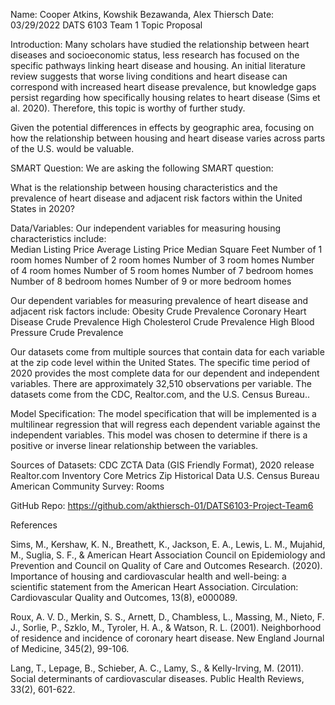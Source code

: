 Name: Cooper Atkins, Kowshik Bezawanda, Alex Thiersch
Date: 03/29/2022
DATS 6103
Team 1
Topic Proposal

Introduction:
Many scholars have studied the relationship between heart diseases and socioeconomic status, less research has focused on the specific pathways linking heart disease and housing. An initial literature review suggests that worse living conditions and heart disease can correspond with increased heart disease prevalence, but knowledge gaps persist regarding how specifically housing relates to heart disease (Sims et al. 2020). Therefore, this topic is worthy of further study.

Given the potential differences in effects by geographic area, focusing on how the relationship between housing and heart disease varies across parts of the U.S. would be valuable. 

SMART Question:
We are asking the following SMART question:

What is the relationship between housing characteristics and the prevalence of heart disease and adjacent risk factors within the United States in 2020?

Data/Variables:
Our independent variables for measuring housing characteristics include:   
Median Listing Price 
Average Listing Price
Median Square Feet 
Number of 1 room homes
Number of 2 room homes 
Number of 3 room homes 
Number of 4 room homes 
Number of 5 room homes 
Number of 7 bedroom homes 
Number of 8 bedroom homes 
Number of 9 or more bedroom homes




Our dependent variables for measuring prevalence of heart disease and adjacent risk factors include:
Obesity Crude Prevalence
Coronary Heart Disease Crude Prevalence 
High Cholesterol Crude Prevalence
High Blood Pressure Crude Prevalence

Our datasets come from multiple sources that contain data for each variable at the zip code level within the United States. The specific time period of 2020 provides the most complete data for our dependent and independent variables. There are approximately 32,510 observations per variable. The datasets come from the CDC, Realtor.com, and the U.S. Census Bureau.. 

Model Specification:
The model specification that will be implemented is a multilinear regression that will regress each dependent variable against the independent variables. This model was chosen to determine if there is a positive or inverse linear relationship between the variables. 

Sources of Datasets:
CDC ZCTA Data (GIS Friendly Format), 2020 release
Realtor.com Inventory Core Metrics Zip Historical Data
U.S. Census Bureau American Community Survey: Rooms

GitHub Repo: https://github.com/akthiersch-01/DATS6103-Project-Team6

References

Sims, M., Kershaw, K. N., Breathett, K., Jackson, E. A., Lewis, L. M., Mujahid, M., Suglia, S. F.,  & American Heart Association Council on Epidemiology and Prevention and Council on Quality of Care and Outcomes Research. (2020). Importance of housing and cardiovascular health and well-being: a scientific statement from the American Heart Association. Circulation: Cardiovascular Quality and Outcomes, 13(8), e000089.

Roux, A. V. D., Merkin, S. S., Arnett, D., Chambless, L., Massing, M., Nieto, F. J., Sorlie, P., Szklo, M., Tyroler, H. A., & Watson, R. L. (2001). Neighborhood of residence and incidence of coronary heart disease. New England Journal of Medicine, 345(2), 99-106.

Lang, T., Lepage, B., Schieber, A. C., Lamy, S., & Kelly-Irving, M. (2011). Social determinants of cardiovascular diseases. Public Health Reviews, 33(2), 601-622.
